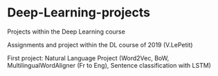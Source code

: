 # Deep-Learning-projects
Projects within the Deep Learning course 

Assignments and project within the DL course of 2019 (V.LePetit)

First project: Natural Language Project (Word2Vec, BoW, MultilingualWordAligner (Fr to Eng), Sentence classification with LSTM)
